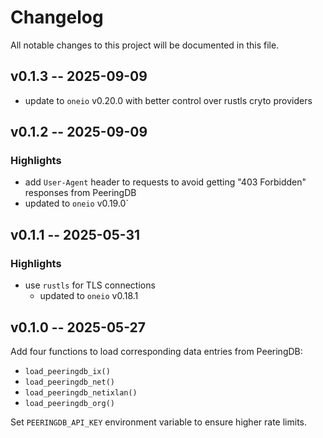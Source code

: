 # Changelog

All notable changes to this project will be documented in this file.

## v0.1.3 -- 2025-09-09

* update to `oneio` v0.20.0 with better control over rustls cryto providers

## v0.1.2 -- 2025-09-09

### Highlights

* add `User-Agent` header to requests to avoid getting "403 Forbidden" responses from PeeringDB
* updated to `oneio` v0.19.0`

## v0.1.1 -- 2025-05-31

### Highlights

* use `rustls` for TLS connections
    * updated to `oneio` v0.18.1

## v0.1.0 -- 2025-05-27

Add four functions to load corresponding data entries from PeeringDB:

* `load_peeringdb_ix()`
* `load_peeringdb_net()`
* `load_peeringdb_netixlan()`
* `load_peeringdb_org()`

Set `PEERINGDB_API_KEY` environment variable to ensure higher rate limits.
